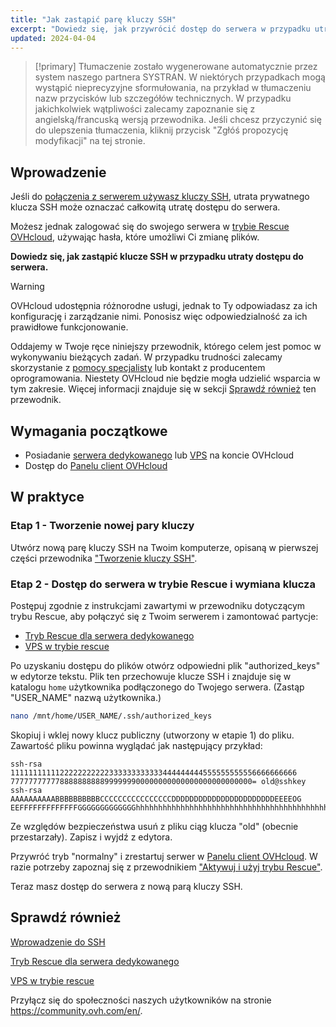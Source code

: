 ```yaml
---
title: "Jak zastąpić parę kluczy SSH"
excerpt: "Dowiedz się, jak przywrócić dostęp do serwera w przypadku utraty klucza prywatnego przez wygenerowanie nowej pary kluczy SSH"
updated: 2024-04-04
---
```


> [!primary]
> Tłumaczenie zostało wygenerowane automatycznie przez system naszego partnera SYSTRAN. W niektórych przypadkach mogą wystąpić nieprecyzyjne sformułowania, na przykład w tłumaczeniu nazw przycisków lub szczegółów technicznych. W przypadku jakichkolwiek wątpliwości zalecamy zapoznanie się z angielską/francuską wersją przewodnika. Jeśli chcesz przyczynić się do ulepszenia tłumaczenia, kliknij przycisk "Zgłóś propozycję modyfikacji" na tej stronie.
> 

## Wprowadzenie

Jeśli do [połączenia z serwerem używasz kluczy SSH](/pages/bare_metal_cloud/dedicated_servers/creating-ssh-keys-dedicated), utrata prywatnego klucza SSH może oznaczać całkowitą utratę dostępu do serwera.

Możesz jednak zalogować się do swojego serwera w [trybie Rescue OVHcloud](/pages/bare_metal_cloud/dedicated_servers/rescue_mode), używając hasła, które umożliwi Ci zmianę plików.

**Dowiedz się, jak zastąpić klucze SSH w przypadku utraty dostępu do serwera.**

> [!warning]
>
> OVHcloud udostępnia różnorodne usługi, jednak to Ty odpowiadasz za ich konfigurację i zarządzanie nimi. Ponosisz więc odpowiedzialność za ich prawidłowe funkcjonowanie.
>
> Oddajemy w Twoje ręce niniejszy przewodnik, którego celem jest pomoc w wykonywaniu bieżących zadań. W przypadku trudności zalecamy skorzystanie z [pomocy specjalisty](/links/partner) lub kontakt z producentem oprogramowania. Niestety OVHcloud nie będzie mogła udzielić wsparcia w tym zakresie. Więcej informacji znajduje się w sekcji [Sprawdź również](#go-further) ten przewodnik.
>

## Wymagania początkowe

- Posiadanie [serwera dedykowanego](https://www.ovhcloud.com/pl/bare-metal/) lub [VPS](https://www.ovhcloud.com/pl/vps/) na koncie OVHcloud
- Dostęp do [Panelu client OVHcloud](/links/manager)

## W praktyce

### Etap 1 - Tworzenie nowej pary kluczy

Utwórz nową parę kluczy SSH na Twoim komputerze, opisaną w pierwszej części przewodnika ["Tworzenie kluczy SSH"](/pages/bare_metal_cloud/dedicated_servers/creating-ssh-keys-dedicated).

<a name="step2"></a>

### Etap 2 - Dostęp do serwera w trybie Rescue i wymiana klucza

Postępuj zgodnie z instrukcjami zawartymi w przewodniku dotyczącym trybu Rescue, aby połączyć się z Twoim serwerem i zamontować partycje:

- [Tryb Rescue dla serwera dedykowanego](/pages/bare_metal_cloud/dedicated_servers/rescue_mode)
- [VPS w trybie rescue](/pages/bare_metal_cloud/virtual_private_servers/rescue)

Po uzyskaniu dostępu do plików otwórz odpowiedni plik "authorized_keys" w edytorze tekstu. Plik ten przechowuje klucze SSH i znajduje się w katalogu `home` użytkownika podłączonego do Twojego serwera. (Zastąp "USER_NAME" nazwą użytkownika.)

```bash
nano /mnt/home/USER_NAME/.ssh/authorized_keys
```

Skopiuj i wklej nowy klucz publiczny (utworzony w etapie 1) do pliku. Zawartość pliku powinna wyglądać jak następujący przykład:

```console
ssh-rsa 1111111111122222222222333333333333444444444555555555556666666666
777777777778888888888999999900000000000000000000000000= old@sshkey
ssh-rsa AAAAAAAAAABBBBBBBBBBCCCCCCCCCCCCCCCCDDDDDDDDDDDDDDDDDDDDDDDEEEEOG
EEFFFFFFFFFFFFFGGGGGGGGGGGGGhhhhhhhhhhhhhhhhhhhhhhhhhhhhhhhhhhhhhhhhhhhhhhhhhhhhhhhhhhhhhhhhhhhhhhhhhhhhhhhhhhhhhhhhhhhhhhhhhhhhhhhhhhhhhhhhhhhhhhhhhhhhhhhhhhhhhhhhhhhhhhhhhhhhhhhhhhhhhhhhhhhhhhhhhhhhhhhhhhhhhhhhhhhhhhhhhhhhhhhhhhhhhhhhhhhhhhhhhhhhhhhhhhhhhhhhhhh
```

Ze względów bezpieczeństwa usuń z pliku ciąg klucza "old" (obecnie przestarzały). Zapisz i wyjdź z edytora.

Przywróć tryb "normalny" i zrestartuj serwer w [Panelu client OVHcloud](/links/manager). W razie potrzeby zapoznaj się z przewodnikiem ["Aktywuj i użyj trybu Rescue"](#step2).

Teraz masz dostęp do serwera z nową parą kluczy SSH.

## Sprawdź również <a name="go-further"></a>

[Wprowadzenie do SSH](/pages/bare_metal_cloud/dedicated_servers/ssh_introduction)

[Tryb Rescue dla serwera dedykowanego](/pages/bare_metal_cloud/dedicated_servers/rescue_mode)

[VPS w trybie rescue](/pages/bare_metal_cloud/virtual_private_servers/rescue)

Przyłącz się do społeczności naszych użytkowników na stronie <https://community.ovh.com/en/>.
